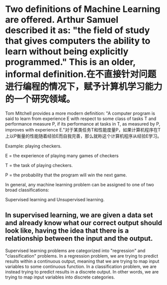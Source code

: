 # Two definitions of Machine Learning are offered. Arthur Samuel described it as: "the field of study that gives computers the ability to learn without being explicitly programmed." This is an older, informal definition.在不直接针对问题进行编程的情况下，赋予计算机学习能力的一个研究领域。

Tom Mitchell provides a more modern definition: "A computer program is said to learn from experience E with respect to some class of tasks T and performance measure P, if its performance at tasks in T, as measured by P, improves with experience E."对于某类任务T和性能度量P，如果计算机程序在T上以P衡量的性能随着经验E而自我完善，那么就称这个计算机程序从经验E学习。

Example: playing checkers.

E = the experience of playing many games of checkers

T = the task of playing checkers.

P = the probability that the program will win the next game.

In general, any machine learning problem can be assigned to one of two broad classifications:

Supervised learning and Unsupervised learning.

## In supervised learning, we are given a data set and already know what our correct output should look like, having the idea that there is a relationship between the input and the output.

 Supervised learning problems are categorized into "regression" and "classification" problems. In a regression problem, we are trying to predict results within a continuous output, meaning that we are trying to map input variables to some continuous function. In a classification problem, we are instead trying to predict results in a discrete output. In other words, we are trying to map input variables into discrete categories.
